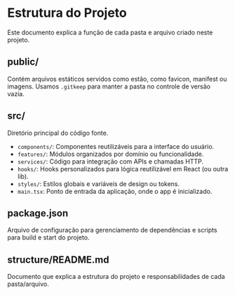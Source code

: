 # Estrutura do Projeto

Este documento explica a função de cada pasta e arquivo criado neste projeto.

## public/
Contém arquivos estáticos servidos como estão, como favicon, manifest ou imagens. Usamos `.gitkeep` para manter a pasta no controle de versão vazia.

## src/
Diretório principal do código fonte.

- `components/`: Componentes reutilizáveis para a interface do usuário.
- `features/`: Módulos organizados por domínio ou funcionalidade.
- `services/`: Código para integração com APIs e chamadas HTTP.
- `hooks/`: Hooks personalizados para lógica reutilizável em React (ou outra lib).
- `styles/`: Estilos globais e variáveis de design ou tokens.
- `main.tsx`: Ponto de entrada da aplicação, onde o app é inicializado.

## package.json
Arquivo de configuração para gerenciamento de dependências e scripts para build e start do projeto.

## structure/README.md
Documento que explica a estrutura do projeto e responsabilidades de cada pasta/arquivo.
